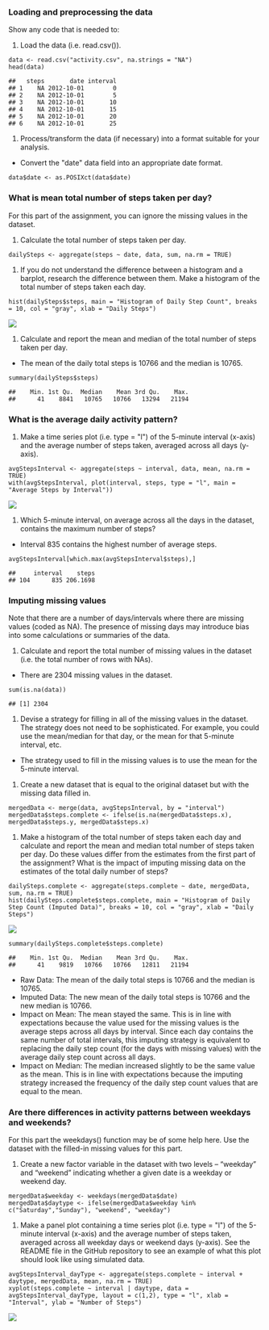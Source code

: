### Loading and preprocessing the data

Show any code that is needed to:

1.  Load the data (i.e. read.csv()).

<!-- -->

    data <- read.csv("activity.csv", na.strings = "NA")
    head(data)

    ##   steps       date interval
    ## 1    NA 2012-10-01        0
    ## 2    NA 2012-10-01        5
    ## 3    NA 2012-10-01       10
    ## 4    NA 2012-10-01       15
    ## 5    NA 2012-10-01       20
    ## 6    NA 2012-10-01       25

1.  Process/transform the data (if necessary) into a format suitable for
    your analysis.  

-   Convert the "date" data field into an appropriate date format.

<!-- -->

    data$date <- as.POSIXct(data$date)

### What is mean total number of steps taken per day?

For this part of the assignment, you can ignore the missing values in
the dataset.

1.  Calculate the total number of steps taken per day.

<!-- -->

    dailySteps <- aggregate(steps ~ date, data, sum, na.rm = TRUE)

1.  If you do not understand the difference between a histogram and a
    barplot, research the difference between them. Make a histogram of
    the total number of steps taken each day.

<!-- -->

    hist(dailySteps$steps, main = "Histogram of Daily Step Count", breaks = 10, col = "gray", xlab = "Daily Steps")

![](Course_Project_1_files/figure-markdown_strict/unnamed-chunk-4-1.png)

1.  Calculate and report the mean and median of the total number of
    steps taken per day.

-   The mean of the daily total steps is 10766 and the median is 10765.

<!-- -->

    summary(dailySteps$steps)

    ##    Min. 1st Qu.  Median    Mean 3rd Qu.    Max. 
    ##      41    8841   10765   10766   13294   21194

### What is the average daily activity pattern?

1.  Make a time series plot (i.e. type = "l") of the 5-minute interval
    (x-axis) and the average number of steps taken, averaged across all
    days (y-axis).

<!-- -->

    avgStepsInterval <- aggregate(steps ~ interval, data, mean, na.rm = TRUE)
    with(avgStepsInterval, plot(interval, steps, type = "l", main = "Average Steps by Interval")) 

![](Course_Project_1_files/figure-markdown_strict/unnamed-chunk-6-1.png)

1.  Which 5-minute interval, on average across all the days in the
    dataset, contains the maximum number of steps?

-   Interval 835 contains the highest number of average steps.

<!-- -->

    avgStepsInterval[which.max(avgStepsInterval$steps),]

    ##     interval    steps
    ## 104      835 206.1698

### Imputing missing values

Note that there are a number of days/intervals where there are missing
values (coded as NA). The presence of missing days may introduce bias
into some calculations or summaries of the data.

1.  Calculate and report the total number of missing values in the
    dataset (i.e. the total number of rows with NAs).  

-   There are 2304 missing values in the dataset.

<!-- -->

    sum(is.na(data))

    ## [1] 2304

1.  Devise a strategy for filling in all of the missing values in the
    dataset. The strategy does not need to be sophisticated. For
    example, you could use the mean/median for that day, or the mean for
    that 5-minute interval, etc.  

-   The strategy used to fill in the missing values is to use the mean
    for the 5-minute interval.

1.  Create a new dataset that is equal to the original dataset but with
    the missing data filled in.

<!-- -->

    mergedData <- merge(data, avgStepsInterval, by = "interval")
    mergedData$steps.complete <- ifelse(is.na(mergedData$steps.x), mergedData$steps.y, mergedData$steps.x)

1.  Make a histogram of the total number of steps taken each day and
    calculate and report the mean and median total number of steps taken
    per day. Do these values differ from the estimates from the first
    part of the assignment? What is the impact of imputing missing data
    on the estimates of the total daily number of steps?

<!-- -->

    dailySteps.complete <- aggregate(steps.complete ~ date, mergedData, sum, na.rm = TRUE)
    hist(dailySteps.complete$steps.complete, main = "Histogram of Daily Step Count (Imputed Data)", breaks = 10, col = "gray", xlab = "Daily Steps")

![](Course_Project_1_files/figure-markdown_strict/unnamed-chunk-10-1.png)

    summary(dailySteps.complete$steps.complete)

    ##    Min. 1st Qu.  Median    Mean 3rd Qu.    Max. 
    ##      41    9819   10766   10766   12811   21194

-   Raw Data: The mean of the daily total steps is 10766 and the median
    is 10765.
-   Imputed Data: The new mean of the daily total steps is 10766 and the
    new median is 10766.
-   Impact on Mean: The mean stayed the same. This is in line with
    expectations because the value used for the missing values is the
    average steps across all days by interval. Since each day contains
    the same number of total intervals, this imputing strategy is
    equivalent to replacing the daily step count (for the days with
    missing values) with the average daily step count across all days.
-   Impact on Median: The median increased slightly to be the same value
    as the mean. This is in line with expectations because the imputing
    strategy increased the frequency of the daily step count values that
    are equal to the mean.

### Are there differences in activity patterns between weekdays and weekends?

For this part the weekdays() function may be of some help here. Use the
dataset with the filled-in missing values for this part.

1.  Create a new factor variable in the dataset with two levels –
    “weekday” and “weekend” indicating whether a given date is a weekday
    or weekend day.

<!-- -->

    mergedData$weekday <- weekdays(mergedData$date)
    mergedData$daytype <- ifelse(mergedData$weekday %in% c("Saturday","Sunday"), "weekend", "weekday")

1.  Make a panel plot containing a time series plot (i.e. type = "l") of
    the 5-minute interval (x-axis) and the average number of steps
    taken, averaged across all weekday days or weekend days (y-axis).
    See the README file in the GitHub repository to see an example of
    what this plot should look like using simulated data.

<!-- -->

    avgStepsInterval_dayType <- aggregate(steps.complete ~ interval + daytype, mergedData, mean, na.rm = TRUE)
    xyplot(steps.complete ~ interval | daytype, data = avgStepsInterval_dayType, layout = c(1,2), type = "l", xlab = "Interval", ylab = "Number of Steps")

![](Course_Project_1_files/figure-markdown_strict/unnamed-chunk-12-1.png)
